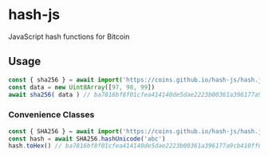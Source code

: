 # hash-js
JavaScript hash functions for Bitcoin

## Usage
```javascript
const { sha256 } = await import('https://coins.github.io/hash-js/hash.js');
const data = new Uint8Array([97, 98, 99])
await sha256( data ) // ba7816bf8f01cfea414140de5dae2223b00361a396177a9cb410ff61f20015ad
```

### Convenience Classes
```javascript
const { SHA256 } = await import('https://coins.github.io/hash-js/hash.js')
const hash = await SHA256.hashUnicode('abc')
hash.toHex() // ba7816bf8f01cfea414140de5dae2223b00361a396177a9cb410ff61f20015ad
```